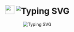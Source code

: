 <h1 align="center">
<img src="https://media.giphy.com/media/hvRJCLFzcasrR4ia7z/giphy.gif" width="30"> <img src="https://readme-typing-svg.demolab.com?font=Sigmar&size=35&duration=2000&pause=800&color=FCFCFC&center=true&vCenter=true&repeat=false&width=435&lines=Hey%2C+I'm+John+" alt="Typing SVG"/>
</h1>

<p align="center">
  <img src="https://readme-typing-svg.demolab.com?font=Sigmar&size=25&duration=3000&pause=1500&color=3DA9FC&center=true&vCenter=true&width=435&lines=Front-end+Dev;UI%2FUX+Designer;Self-directed+Learner;Always+Learning" alt="Typing SVG" align="center"/>
</p>

